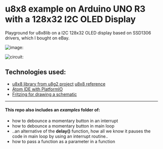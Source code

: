 # u8x8 example on Arduino UNO R3 with a 128x32 I2C OLED Display
Playground for u8x8lib on a I2C 128x32 OLED display based on SSD1306 drivers, which I bought on eBay.

![image:](./asserts/image_of_the_display.jpg "SSD1306 I2C 128x32 OLED display")

![circuit:](./asserts/schematic.png "I2C 128x32 display on Arduino UNO R3")

## Technologies used:
+ [u8x8 library from u8g2 project](https://github.com/olikraus/u8g2) [u8x8 reference](https://github.com/olikraus/u8g2/wiki/u8x8reference)
+ [Atom IDE with PlatformIO](https://platformio.org/)
+ [Fritzing for drawing a schematic](http://fritzing.org)

------
#### This repo also includes an *examples* folder of:
* how to debounce a momentary button in an interrupt
* how to debounce a momentary button in main loop
* ..an alternative of the __delay()__ function, how all we know it pauses the code in main loop by using an interrupt routine..
* how to pass a function as a parameter in a function
